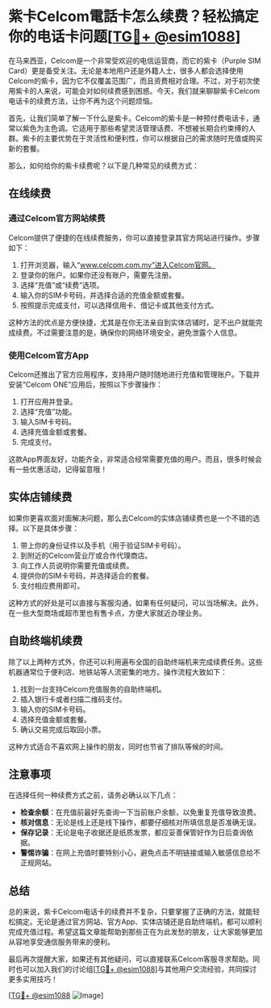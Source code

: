 # 紫卡Celcom電話卡怎么续费？轻松搞定你的电话卡问题[[TG💪+ @esim1088](https://t.me/s/esim1088)]

在马来西亚，Celcom是一个非常受欢迎的电信运营商，而它的紫卡（Purple SIM Card）更是备受关注。无论是本地用户还是外籍人士，很多人都会选择使用Celcom的紫卡，因为它不仅覆盖范围广，而且资费相对合理。不过，对于初次使用紫卡的人来说，可能会对如何续费感到困惑。今天，我们就来聊聊紫卡Celcom电话卡的续费方法，让你不再为这个问题烦恼。

首先，让我们简单了解一下什么是紫卡。Celcom的紫卡是一种预付费电话卡，通常以紫色为主色调。它适用于那些希望灵活管理话费、不想被长期合约束缚的人群。紫卡的主要优势在于灵活性和便利性，你可以根据自己的需求随时充值或购买新的套餐。

那么，如何给你的紫卡续费呢？以下是几种常见的续费方式：

## 在线续费

### 通过Celcom官方网站续费

Celcom提供了便捷的在线续费服务，你可以直接登录其官方网站进行操作。步骤如下：

1. 打开浏览器，输入“www.celcom.com.my”进入Celcom官网。
2. 登录你的账户。如果你还没有账户，需要先注册。
3. 选择“充值”或“续费”选项。
4. 输入你的SIM卡号码，并选择合适的充值金额或套餐。
5. 按照提示完成支付，可以选择信用卡、借记卡或其他支付方式。

这种方法的优点是方便快捷，尤其是在你无法亲自到实体店铺时，足不出户就能完成续费。不过需要注意的是，确保你的网络环境安全，避免泄露个人信息。

### 使用Celcom官方App

Celcom还推出了官方应用程序，支持用户随时随地进行充值和管理账户。下载并安装“Celcom ONE”应用后，按照以下步骤操作：

1. 打开应用并登录。
2. 选择“充值”功能。
3. 输入SIM卡号码。
4. 选择充值金额或套餐。
5. 完成支付。

这款App界面友好，功能齐全，非常适合经常需要充值的用户。而且，很多时候会有一些优惠活动，记得留意哦！

## 实体店铺续费

如果你更喜欢面对面解决问题，那么去Celcom的实体店铺续费也是一个不错的选择。以下是具体步骤：

1. 带上你的身份证件以及手机（用于验证SIM卡号码）。
2. 到附近的Celcom营业厅或合作代理商店。
3. 向工作人员说明你需要充值或续费。
4. 提供你的SIM卡号码，并选择适合的套餐。
5. 支付相应费用即可。

这种方式的好处是可以直接与客服沟通，如果有任何疑问，可以当场解决。此外，在一些大型商场或超市里也有售卡点，方便大家就近办理业务。

## 自助终端机续费

除了以上两种方式外，你还可以利用遍布全国的自助终端机来完成续费任务。这些机器通常位于便利店、地铁站等人流密集的地方。操作流程大致如下：

1. 找到一台支持Celcom充值服务的自助终端机。
2. 插入银行卡或者扫描二维码支付。
3. 输入你的SIM卡号码。
4. 选择充值金额或套餐。
5. 确认交易完成后取回小票。

这种方式适合不喜欢网上操作的朋友，同时也节省了排队等候的时间。

## 注意事项

在选择任何一种续费方式之前，请务必确认以下几点：

- **检查余额**：在充值前最好先查询一下当前账户余额，以免重复充值导致浪费。
- **核对信息**：无论是线上还是线下操作，都要仔细核对所填信息是否准确无误。
- **保存记录**：无论是电子收据还是纸质发票，都应妥善保管好作为日后查询依据。
- **警惕诈骗**：在网上充值时要特别小心，避免点击不明链接或输入敏感信息给不正规网站。

## 总结

总的来说，紫卡Celcom电话卡的续费并不复杂，只要掌握了正确的方法，就能轻松搞定。无论是通过官方网站、官方App、实体店铺还是自助终端机，都可以顺利完成充值过程。希望这篇文章能帮助到那些正在为此发愁的朋友，让大家能够更加从容地享受通信服务带来的便利。

最后再次提醒大家，如果还有其他疑问，可以直接联系Celcom客服寻求帮助。同时也可以加入我们的讨论组[[TG💪+ @esim1088](https://t.me/s/esim1088)]与其他用户交流经验，共同探讨更多实用技巧！

[[TG💪+ @esim1088](https://t.me/s/esim1088) ![Image](https://i.postimg.cc/4NQfJmqS/Snipaste-2025-05-13-00-14-12.png)]